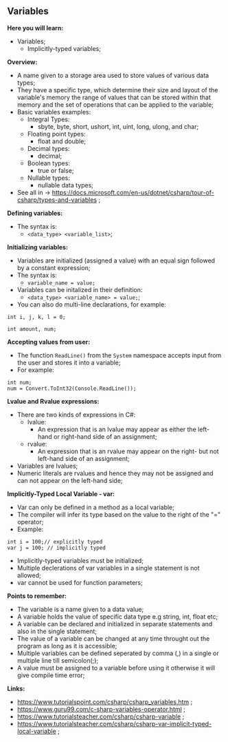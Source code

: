 ## Variables

**Here you will learn:**

- Variables;
  - Implicitly-typed variables;

**Overview:**

- A name given to a storage area used to store values of various data types;
- They have a specific type, which determine their size and layout of the variable's memory the range of values that can be stored within that memory and the set of operations that can be applied to the variable;
- Basic variables examples:
  - Integral Types:
    - sbyte, byte, short, ushort, int, uint, long, ulong, and char;
  - Floating point types:
    - float and double;
  - Decimal types:
    - decimal;
  - Boolean types:
    - true or false;
  - Nullable types:
    - nullable data types;
- See all in -> https://docs.microsoft.com/en-us/dotnet/csharp/tour-of-csharp/types-and-variables ;

**Defining variables:**

- The syntax is:
  - `<data_type> <variable_list>`;

**Initializing variables:**

- Variables are initialized (assigned a value) with an equal sign followed by a constant expression;
- The syntax is:
  - `variable_name = value;`
- Variables can be initalized in their definition:
  - `<data_type> <variable_name> = value;`;
- You can also do multi-line declarations, for example:
```
int i, j, k, l = 0;

int amount, num;
```

**Accepting values from user:**

- The function `ReadLine()` from the `System` namespace accepts input from the user and stores it into a variable;
- For example:

```
int num;
num = Convert.ToInt32(Console.ReadLine());
```

**Lvalue and Rvalue expressions:**

- There are two kinds of expressions in C#:
  - lvalue:
    - An expression that is an lvalue may appear as either the left-hand or right-hand side of an assignment;
  - rvalue:
    - An expression that is an rvalue may appear on the right- but not left-hand side of an assignment;
- Variables are lvalues;
- Numeric literals are rvalues and hence they may not be assigned and can not appear on the left-hand side;

**Implicitly-Typed Local Variable - var:**

- Var can only be defined in a method as a local variable;
- The compiler will infer its type based on the value to the right of the "=" operator;
- Example:
```
int i = 100;// explicitly typed 
var j = 100; // implicitly typed
```
- Implicitly-typed variables must be initialized;
- Multiple declerations of var variables in a single statement is not allowed;
- var cannot be used for function parameters;

**Points to remember:**

- The variable is a name given to a data value;
- A variable holds the value of specific data type e.g string, int, float etc;
- A variable can be declared and initialized in separate statements and also in the single statement;
- The value of a variable can be changed at any time throught out the program as long as it is accessible;
- Multiple variables can be defined seperated by comma (,) in a single or multiple line till semicolon(;);
- A value must be assigned to a variable before using it otherwise it will give compile time error;

**Links:**

- https://www.tutorialspoint.com/csharp/csharp_variables.htm ;
- https://www.guru99.com/c-sharp-variables-operator.html ;
- https://www.tutorialsteacher.com/csharp/csharp-variable ;
- https://www.tutorialsteacher.com/csharp/csharp-var-implicit-typed-local-variable ;

